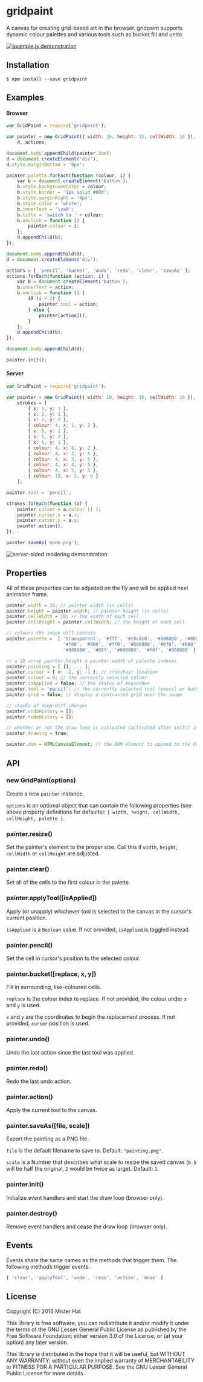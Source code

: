# gridpaint
A canvas for creating grid-based art in the browser. gridpaint supports dynamic
colour palettes and various tools such as bucket fill and undo.

[![example.js demonstration](./example.png)](http://requirebin.com/?gist=misterhat/518814835148aa20a3e3c0aa6acd2d39)

## Installation

    $ npm install --save gridpaint

## Examples
#### Browser
```javascript
var GridPaint = require('gridpaint');

var painter = new GridPaint({ width: 26, height: 15, cellWidth: 16 }),
    d, actions;

document.body.appendChild(painter.dom);
d = document.createElement('div');
d.style.marginBottom = '6px';

painter.palette.forEach(function (colour, i) {
    var b = document.createElement('button');
    b.style.backgroundColor = colour;
    b.style.border = '1px solid #000';
    b.style.marginRight = '4px';
    b.style.color = 'white';
    b.innerText = '\xa0';
    b.title = 'switch to ' + colour;
    b.onclick = function () {
        painter.colour = i;
    };
    d.appendChild(b);
});

document.body.appendChild(d);
d = document.createElement('div');

actions = [ 'pencil', 'bucket', 'undo', 'redo', 'clear', 'saveAs' ];
actions.forEach(function (action, i) {
    var b = document.createElement('button');
    b.innerText = action;
    b.onclick = function () {
        if (i < 2) {
            painter.tool = action;
        } else {
            painter[action]();
        }
    };
    d.appendChild(b);
});

document.body.appendChild(d);

painter.init();
```

#### Server
```javascript
var GridPaint = require('gridpaint');

var painter = new GridPaint({ width: 10, height: 10, cellWidth: 16 }),
    strokes = [
        { x: 1, y: 1 },
        { x: 2, y: 1 },
        { x: 2, y: 2 },
        { colour: 4, x: 1, y: 2 },
        { x: 5, y: 1 },
        { x: 5, y: 2 },
        { x: 6, y: 1 },
        { colour: 4, x: 6, y: 2 },
        { colour: 4, x: 2, y: 5 },
        { colour: 4, x: 3, y: 5 },
        { colour: 4, x: 4, y: 5 },
        { colour: 4, x: 5, y: 5 },
        { colour: 13, x: 2, y: 6 }
    ];

painter.tool = 'pencil';

strokes.forEach(function (a) {
    painter.colour = a.colour || 1;
    painter.cursor.x = a.x;
    painter.cursor.y = a.y;
    painter.action();
});

painter.saveAs('node.png');
```

![server-sided rendering demonstration](./node.png)

## Properties
All of these properties can be adjusted on the fly and will be applied next
animation frame.

```javascript
painter.width = 16; // painter width (in cells)
painter.height = painter.width; // painter height (in cells)
painter.cellWidth = 16; // the width of each cell
painter.cellHeight = painter.cellWidth; // the height of each cell

// colours the image will contain
painter.palette =  [ 'transparent', '#fff', '#c0c0c0', '#808080', '#000',
                     '#f00', '#800', '#ff0', '#808000', '#0f0', '#080', '#0ff',
                     '#008080', '#00f', '#000080', '#f0f', '#800080' ]

// a 2D array painter.height x painter.width of palette indexes
painter.painting = [ [], ... ];
painter.cursor = { x: -1, y: -1 }; // crosshair location
painter.colour = 0; // the currently selected colour
painter.isApplied = false; // the status of mousedown
painter.tool = 'pencil'; // the currently selected tool (pencil or bucket)
painter.grid = false; // display a contrasted grid over the image

// stacks of deep-diff changes
painter.undoHistory = [];
painter.redoHistory = [];

// whether or not the draw loop is activated (activated after init() is called)
painter.drawing = true;

painter.dom = HTMLCanvasElement; // the DOM element to append to the document
```

## API
### new GridPaint(options)
Create a new `painter` instance.

`options` is an optional object that can contain the following properties (see
above property definitions for defaults): `{ width, height, cellWidth,
cellHeight, palette }`.

### painter.resize()
Set the painter's <canvas> element to the proper size. Call this if `width`,
`height`, `cellWidth` or `cellHeight` are adjusted.

### painter.clear()
Set all of the cells to the first colour in the palette.

### painter.applyTool([isApplied])
Apply (or unapply) whichever tool is selected to the canvas in the cursor's
current position.

`isApplied` is a `Boolean` value. If not provided, `isApplied` is toggled
instead.

### painter.pencil()
Set the cell in cursor's position to the selected colour.

### painter.bucket([replace, x, y])
Fill in surrounding, like-coloured cells.

`replace` is the colour index to replace. If not provided, the colour under `x`
and `y` is used.

`x` and `y` are the coordinates to begin the replacement process. If not
provided, `cursor` position is used.

### painter.undo()
Undo the last action since the last tool was applied.

### painter.redo()
Redo the last undo action.

### painter.action()
Apply the current tool to the canvas.

### painter.saveAs([file, scale])
Export the painting as a PNG file.

`file` is the default filename to save to. Default: `"painting.png"`.

`scale` is a Number that describes what scale to resize the saved canvas (`0.5`
will be half the original, `2` would be twice as large). Default: `1`.

### painter.init()
Initialize event handlers and start the draw loop (browser only).

### painter.destroy()
Remove event handlers and cease the draw loop (browser only).

## Events
Events share the same names as the methods that trigger them. The following
methods trigger events:

```javascript
[ 'clear', 'applyTool', 'undo', 'redo', 'action', 'move' ]
```

## License
Copyright (C) 2016 Mister Hat

This library is free software; you can redistribute it and/or modify it under
the terms of the GNU Lesser General Public License as published by the Free
Software Foundation; either version 3.0 of the License, or (at your option) any
later version.

This library is distributed in the hope that it will be useful, but WITHOUT ANY
WARRANTY; without even the implied warranty of MERCHANTABILITY or FITNESS FOR A
PARTICULAR PURPOSE.  See the GNU Lesser General Public License for more details.
